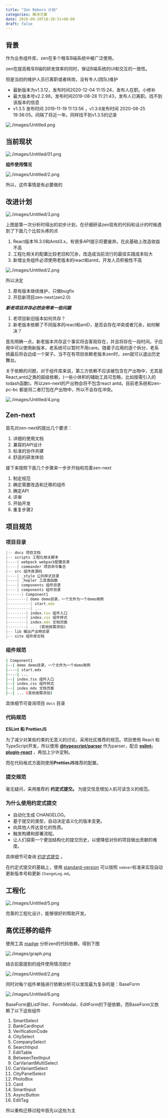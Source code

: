 ```yaml
---
title: "Zen Reborn 计划"
categories: 解决方案
date: 2020-09-20T18:20:51+08:00
draft: false
---
```


## 背景

作为业务组件库，zen在多个租车B端系统中被广泛使用。

zen在提高租车B端的研发效率的同时，保证B端系统的UI和交互的一致性。

但是当初的维护人员已离职或者转岗，没有专人(团队)维护

- 最新版本为v1.3.12，发布时间2020-12-04 11:15:24，发布人在职。小修补
- 最大版本号v2.2.98，发布时间2019-08-28 11:21:43，发布人已离职。找不到该版本的信息
- v1.3.5 发布时间 2019-11-19 11:13:56 ，v1.3.6发布时间 2020-08-25 19:38:05。间隔了将近一年。同样找不到v1.3.5的记录

![./images/Untitled.png](./images/Untitled.png)

## 当前现状

![./images/Untitled/01.png](./images/Untitled/1.png)

**组件使用情况**

![./images/Untitled/2.png](./images/Untitled/2.png)

所以，这件事情是有必要做的

## 改进计划

![./images/Untitled/3.png](./images/Untitled/3.png)

上图是第一次分析时得出的初步计划，在仔细研读zen现有的代码和设计的时候遇到了下面几个比较头疼的点

1. React版本16.3.0和Antd3.x，有很多API提示将要废弃。在此基础上改造收益不高
2. 工程化相关的配置比较老旧和冗余，改造成当前流行的最佳实践成本较大
3. 新增业务组件必须使用老版本的react和antd，开发人员积极性不高

![./images/Untitled/2.png](./images/Untitled/2.png)

所以决定

1. 原有版本继续维护，只做bugfix
2. 开启新项目zen-next(zen2.0)

***新老项目并存必然会带来一些问题***

1. 老项目新旧版本如何共存？
2. 新老版本依赖了不同版本的react和antD，是否会存在冲突或者冗余，如何解决？

首先明确一点，新老版本共存这个事实将会客观存在，并且将存在一段时间。子应用中可以使用新版本，老系统可以暂时不用care。随着子应用的逐个拆分，老系统最后将会边成一个架子。当不在有项目依赖老版本zen时，zen就可以退出历史舞台。

关于依赖的问题，对于组件库来说，第三方依赖不应该被包含在产出物中，尤其是React,antd之类的超级依赖，(一些小体积的辅助工具可忽略，比如按需引入的lodash函数)。所以zen-next的产出物会将不包含react antd。目前老系统和zen-pc-bc 都是将二者打包在产出物中，所以不会存在冲突。

![./images/Untitled/4.png](./images/Untitled/4.png)

## Zen-next

首先对zen-next的提出几个要求：

1. 详细的使用文档
2. 兼容的API设计
3. 标准的协作共建
4. 舒适的研发体验

接下来按照下面几个步骤来一步步开始和完善zen-next

1. 制定规范
2. 确定需要改造和迁移的组件
3. 确定API
4. 评审
5. 开始开发
6. 重复步骤2

## 项目规范

### 项目目录

```jsx
|-- docs 项目文档
|-- scripts 工程化相关脚本
|----| webpack webpack配置目录
|----| commander 项目命令集合
|-- src 组件库源码
|----| _style 公共样式目录
|----| _hepler 工具类函数
|----| components 组件目录
|----| components 组件目录
|------| Component1 
|--------| demo demo目录，一个文件为一个demo用例
|----------| start.mdx
|----------| ...
|--------| index.tsx 组件入口
|--------| index.css 组件样式
|--------| index.mdx 文档页面
|--------| ... (其他按需添加)
|-- lib 输出产出物目录
|-- site 组件库文档
```

### 组件规范

```bash
| Component1 
|--| demo demo目录，一个文件为一个demo用例
|----| start.mdx
|----| ...
|--| index.tsx 组件入口
|--| index.css 组件样式
|--| index.mdx 文档页面
|--| ... (其他按需添加)
```

具体细节可查询项目 `docs` 目录

### 代码规范

**ESLint 和 PrettierJS**

为了减少对某些约束的无意义的讨论，采用社区推荐的规范。项目使用 React 和 TypeScript开发，所以使用 **[@typescript/parser](https://www.npmjs.com/package/@typescript-eslint/parser)** 作为parser，配合 **[eslint-plugin-react](https://www.npmjs.com/package/@typescript-eslint/parser)** ，再加上少许定制。

而在代码格式方面则使用**PrettierJS**推荐的配置。

### 提交规范

毫无疑问，采用推荐的 **约定式提交。** 为提交信息增加人机可读含义的规范。

### 为什么使用约定式提交

- 自动化生成 CHANGELOG。
- 基于提交的类型，自动决定语义化的版本变更。
- 向其他人传达变化的性质。
- 触发构建和部署流程。
- 让人们探索一个更加结构化的提交历史，以便降低对你的项目做出贡献的难度。

具体细节可查询 [约定式提交](https://www.conventionalcommits.org/zh-hans/v1.0.0-beta.4/) 。

在约定式提交的基础上，使用 [standard-version](https://github.com/conventional-changelog/standard-version) 可以按照 `semver`标准来实现自动更新版本号和更新 `ChangeLog.md`。

## 工程化

![./images/Untitled/5.png](./images/Untitled/5.png)

完善的工程化设计，能够很好的帮助开发。

## 高优迁移的组件

使用工具 [madge](https://www.npmjs.com/package/madge) 分析zen的代码依赖，得到下图


![./images/graph.png](./images/graph.png)

结合前面提到的组件使用情况统计

![./images/Untitled/2.png](./images/Untitled/2.png)

同时对每个组件单独进行依赖分析可以发现最为复杂的是：BaseForm

![./images/Untitled/6.png](./images/Untitled/6.png)

BaseForm是ListFilter、FormModal、EditForm的下层依赖，而BaseForm又依赖了以下这些组件

1. SmartSelect
2. BankCardInput
3. VerificationCode
4. CitySelect
5. CompanySelect
6. SearchInput
7. EditTable
8. BetweenTextInput
9. CarVariantMultiSelect
10. CarVariantSelect
11. CityPanelSelect
12. PhotoBox
13. Card
14. SmartInput
15. AsyncButton
16. EditTag

所以重构迁移过程中首先以这些为主
